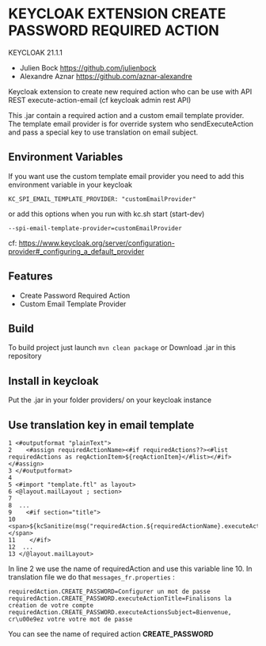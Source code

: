 # KEYCLOAK EXTENSION CREATE PASSWORD REQUIRED ACTION

KEYCLOAK 21.1.1

- Julien Bock https://github.com/julienbock
- Alexandre Aznar https://github.com/aznar-alexandre

Keycloak extension to create new required action who can be use with API REST execute-action-email (cf keycloak admin rest API)

This .jar contain a required action and a custom email template provider. The template email provider is for override system who sendExecuteAction and pass a special key to use translation on email subject.

## Environment Variables

If you want use the custom template email provider you need to add this environment variable in your keycloak

`KC_SPI_EMAIL_TEMPLATE_PROVIDER: "customEmailProvider"`

or add this options when you run with kc.sh start (start-dev)

`--spi-email-template-provider=customEmailProvider`

cf: https://www.keycloak.org/server/configuration-provider#_configuring_a_default_provider

## Features

- Create Password Required Action
- Custom Email Template Provider

## Build

To build project just launch
`mvn clean package`
or
Download .jar in this repository

## Install in keycloak

Put the .jar in your folder providers/ on your keycloak instance

## Use translation key in email template

```
1 <#outputformat "plainText">
2    <#assign requiredActionName><#if requiredActions??><#list requiredActions as reqActionItem>${reqActionItem}</#list></#if></#assign>
3 </#outputformat>
4
5 <#import "template.ftl" as layout>
6 <@layout.mailLayout ; section>
7
8  ...
9    <#if section="title">
10      <span>${kcSanitize(msg("requiredAction.${requiredActionName}.executeActionTitle"))}</span>
11    </#if>
12  ...
13 </@layout.mailLayout>
```

In line 2 we use the name of requiredAction and use this variable line 10. In translation file we do that `messages_fr.properties` :

```
requiredAction.CREATE_PASSWORD=Configurer un mot de passe
requiredAction.CREATE_PASSWORD.executeActionTitle=Finalisons la création de votre compte
requiredAction.CREATE_PASSWORD.executeActionsSubject=Bienvenue, cr\u00e9ez votre votre mot de passe
```

You can see the name of required action **CREATE_PASSWORD**
